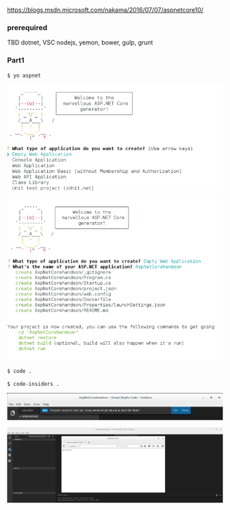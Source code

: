 
https://blogs.msdn.microsoft.com/nakama/2016/07/07/aspnetcore10/

### prerequired

TBD
dotnet, VSC
nodejs, yemon, bower, gulp, grunt

### Part1 

```
$ yo aspnet
```

![](./images/part1/01Yemon.png)

![](./images/part1/02Yemon.png)

```
$ code .
```

```
$ code-insiders .
```

![](./images/part1/03VSCode.png)

![](./images/part1/04Debug.png)